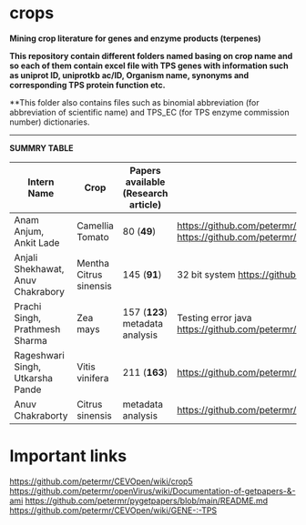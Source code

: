 # crops
**Mining crop literature for genes and enzyme products (terpenes)**

**This repository contain different folders named basing on crop name and so each of them contain excel file with TPS genes with information such as uniprot ID, uniprotkb ac/ID, Organism name, synonyms and corresponding TPS protein function etc.**

**This folder also contains files such as 
binomial abbreviation (for abbreviation of scientific name) and 
TPS_EC (for TPS enzyme commission number) dictionaries. 

****
**SUMMRY TABLE**

| Intern Name|Crop| Papers available (Research article)|Wikipage|
   | --- | --- | --- |--- |
   |Anam Anjum, Ankit Lade|Camellia<br/>Tomato | 80 (**49**)|https://github.com/petermr/crops/blob/main/Solanum%20lycopersicum/eo_tomato.xml https://github.com/petermr/crops/blob/main/Camellia/eo_CAMSITps.xml|
   | Anjali Shekhawat, Anuv Chakrabory|Mentha<br/>Citrus sinensis | 145 (**91**) |32 bit system https://github.com/petermr/crops/blob/main/Mentha/eo_menthaTPS.xml|
   | Prachi Singh, Prathmesh Sharma|Zea mays | 157 (**123**) metadata analysis|Testing error java https://github.com/petermr/crops/blob/main/Zea%20mays/eo_ZeaTPS.xml|
   | Rageshwari Singh, Utkarsha Pande |Vitis vinifera | 211 (**163**) |https://github.com/petermr/crops/blob/main/Vitis%20vinifera/eo_VVinifera.xml|
   |Anuv Chakraborty | Citrus sinensis|metadata analysis|https://github.com/petermr/CEVOpen/wiki/Activities-Summary:-Anuv|

# Important links
https://github.com/petermr/CEVOpen/wiki/crop5      
https://github.com/petermr/openVirus/wiki/Documentation-of-getpapers-&-ami       https://github.com/petermr/pygetpapers/blob/main/README.md      
https://github.com/petermr/CEVOpen/wiki/GENE-:-TPS
